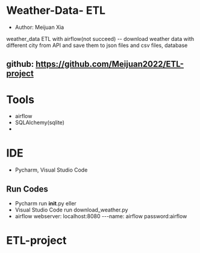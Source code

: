# Weather-Data- ETL
- Author: Meijuan Xia

weather_data ETL  with airflow(not succeed)
-- download weather data with different city from API and save them to json files and csv files, database
## github: https://github.com/Meijuan2022/ETL-project

# Tools
- airflow
- SQLAlchemy(sqlite)
- 
# IDE
- Pycharm, Visual Studio Code


## Run Codes
- Pycharm run __init__.py eller
- Visual Studio Code run download_weather.py 
- airflow webserver: localhost:8080
  ---name: airflow  password:airflow


# ETL-project
